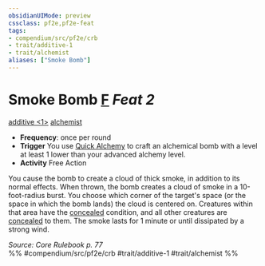 ```yaml
---
obsidianUIMode: preview
cssclass: pf2e,pf2e-feat
tags:
- compendium/src/pf2e/crb
- trait/additive-1
- trait/alchemist
aliases: ["Smoke Bomb"]
---
```

# Smoke Bomb  [F](chapter-9-playing-the-game.md#Actions "Free Action") *Feat 2*  
[additive <1>](rules/traits/additive-1.md "Additive Feat Trait")  [alchemist](Reference/Rules/Traits/alchemist.md "Alchemist Class Trait")  

- **Frequency**: once per round
- **Trigger** You use [Quick Alchemy](Reference/Rules/Actions/quick-alchemy.md) to craft an alchemical bomb with a level at least 1 lower than your advanced alchemy level.
- **Activity** Free Action

You cause the bomb to create a cloud of thick smoke, in addition to its normal effects. When thrown, the bomb creates a cloud of smoke in a 10-foot-radius burst. You choose which corner of the target's space (or the space in which the bomb lands) the cloud is centered on. Creatures within that area have the [concealed](conditions.md#Concealed) condition, and all other creatures are [concealed](conditions.md#Concealed) to them. The smoke lasts for 1 minute or until dissipated by a strong wind.

*Source: Core Rulebook p. 77*  
%% #compendium/src/pf2e/crb #trait/additive-1 #trait/alchemist %%